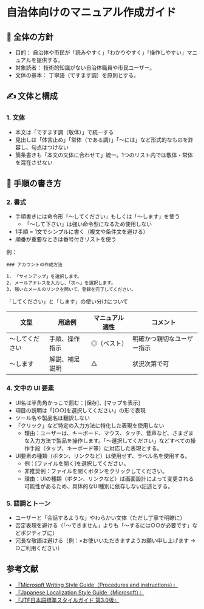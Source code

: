 # 自治体向けのマニュアル作成ガイド

## 📘 全体の方針
- 目的： 自治体や市民が「読みやすく」「わかりやすく」「操作しやすい」マニュアルを提供する。
- 対象読者： 技術的知識がない自治体職員や市民ユーザー。
- 文体の基本： 丁寧語（ですます調）を原則とする。

## ✍️ 文体と構成

### 1. 文体
- 本文は「ですます調（敬体）」で統一する
- 見出しは「体言止め」「常体（である調）」「〜には」など形式的なものを許容し、句点はつけない
- 箇条書きも「本文の文体に合わせて」統一。1つのリスト内では敬体・常体を混在させない

## 🧭 手順の書き方
### 2. 書式

- 手順書きには命令形「〜してください」もしくは「〜します」を使う
  - 「〜して下さい」は強い命令型になるため使用しない
- 1手順 = 1文でシンプルに書く（複文や条件文を避ける）
- 順番が重要なときは番号付きリストを使う

例：

```
### アカウントの作成方法

1. 「サインアップ」を選択します。
2. メールアドレスを入力し、「次へ」を選択します。
3. 届いたメールのリンクを開いて、登録を完了してください。
```

「してください」と「します」の使い分けについて

| 文型 | 用途例 | マニュアル適性 | コメント |
| - | - | - | - |
| 〜してください | 手順、操作指示 | ◎（ベスト） | 明確かつ親切なユーザー指示 |
| 〜します | 解説、補足説明 | △ | 状況次第で可 |

### 4. 文中の UI 要素
- UI名は半角角かっこで囲む：[保存]、[マップを表示]
- 項目の説明は「[○○]を選択してください」の形で表現
- ツール名や製品名は翻訳しない
- 「クリック」など特定の入力方法に特化した表現を使用しない
  - 理由：ユーザーは、キーボード、マウス、タッチ、音声など、さまざまな入力方法で製品を操作します。「〜選択してください」などすべての操作手段（タップ、キーボード等）に対応した表現とする。
- UI要素の種類（ボタン、リンクなど）は使用せず、ラベル名を使用する。
  - 例：[ファイルを開く]を選択してください。
  - 非推奨例：ファイルを開くボタンをクリックしてください。
  - 理由：UIの種類（ボタン、リンクなど）は画面設計によって変更される可能性があるため、具体的なUI種別に依存しない記述とする。

### 5. 語調とトーン
- ユーザーと「会話するような」やわらかい文体（ただし丁寧で明瞭に）
- 否定表現を避ける（「〜できません」よりも「〜するには○○が必要です」などポジティブに）
- 冗長な敬語は避ける（例：×お使いいただきますようお願い申し上げます → ○ご利用ください）

## 参考文献
- [『Microsoft Writing Style Guide（Procedures and instructions）』](https://learn.microsoft.com/en-us/style-guide/procedures-instructions/)
- [『Japanese Localization Style Guide（Microsoft）』](https://download.microsoft.com/download/a/8/2/a822a118-18d4-4429-b857-1b65ab388315/jpn-jpn-StyleGuide.pdf)
- [『JTF日本語標準スタイルガイド 第3.0版』](https://www.jtf.jp/pdf/jtf_style_guide.pdf)

